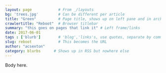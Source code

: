 ```yaml
---
layout: page            # From _/layouts
bg: 'trees.jpg'         # Can be different per article
title: "Green"          # Page title, shows up on left pane and in archives
crawlertitle: "Reboot"  # Browser titlebar
summary: "this goes on pages that link it" # Left frame/links
date: 2017-06-01        
tags : ['blurb']        # 'blog','links's, use quotes, separate by commas
slug: reboot            # This becomes the URL
author: "acsexton"      
category: blurbs      # Shows up in RSS but nowhere else
---
```


Body here.
